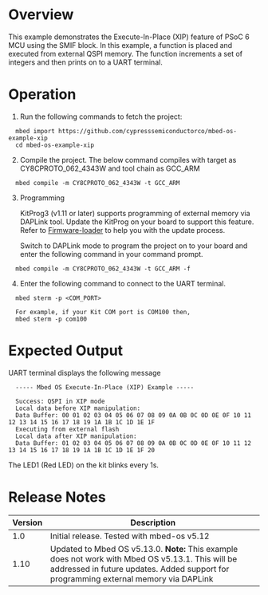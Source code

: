 # Overview
This example demonstrates the Execute-In-Place (XIP) feature of PSoC 6 MCU using the SMIF block. In this example, a function is placed and executed from external QSPI memory. The function increments a set of integers and then prints on to a UART terminal.

# Operation

1. Run the following commands to fetch the project:

  ```
	mbed import https://github.com/cypresssemiconductorco/mbed-os-example-xip
    cd mbed-os-example-xip
  ```
2. Compile the project. The below command compiles with target as CY8CPROTO_062_4343W and tool chain as GCC_ARM

  ```
	mbed compile -m CY8CPROTO_062_4343W -t GCC_ARM
  ```
3. Programming  

	KitProg3 (v1.11 or later) supports programming of external memory via DAPLink tool. Update the KitProg on your board to support this feature. Refer to [Firmware-loader](https://github.com/cypresssemiconductorco/Firmware-loader) to help you with the update process.
		
	Switch to DAPLink mode to program the project on to your board and enter the following command in your command prompt.

  ```
	mbed compile -m CY8CPROTO_062_4343W -t GCC_ARM -f
  ```
	
4. Enter the following command to connect to the UART terminal.

  ```
	mbed sterm -p <COM_PORT>
	
	For example, if your Kit COM port is COM100 then,
	mbed sterm -p com100
  ```  
# Expected Output

UART terminal displays the following message

  ```
	----- Mbed OS Execute-In-Place (XIP) Example -----

	Success: QSPI in XIP mode
	Local data before XIP manipulation:
	Data Buffer: 00 01 02 03 04 05 06 07 08 09 0A 0B 0C 0D 0E 0F 10 11 12 13 14 15 16 17 18 19 1A 1B 1C 1D 1E 1F
	Executing from external flash
	Local data after XIP manipulation:
	Data Buffer: 01 02 03 04 05 06 07 08 09 0A 0B 0C 0D 0E 0F 10 11 12 13 14 15 16 17 18 19 1A 1B 1C 1D 1E 1F 20
  ``` 
The LED1 (Red LED) on the kit blinks every 1s.

# Release Notes
| Version | Description                                 |
| ------- | --------------------------------------------|
| 1.0     |Initial release. Tested with mbed-os v5.12   |
| 1.10     |Updated to Mbed OS v5.13.0. **Note:** This example does not work with  Mbed OS v5.13.1. This will be addressed in future updates. Added support for programming external memory via DAPLink  |
